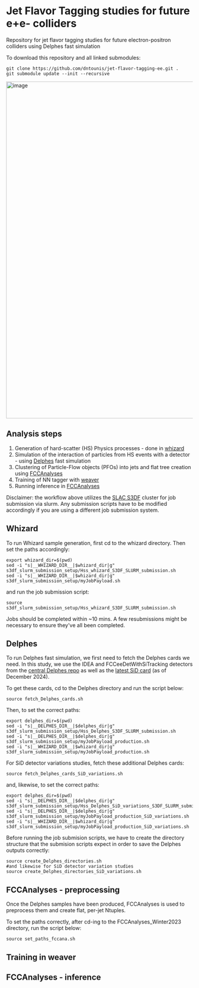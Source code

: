# Jet Flavor Tagging studies for future e+e- colliders

Repository for jet flavor tagging studies for future electron-positron colliders using Delphes fast simulation

To download this repository and all linked submodules:

```
git clone https://github.com/dntounis/jet-flavor-tagging-ee.git .
git submodule update --init --recursive

```



<img width="910" alt="image" src="https://github.com/user-attachments/assets/841c5d37-1118-4aec-899c-07e616c568e2">


## Analysis steps

1. Generation of hard-scatter (HS) Physics processes - done in [whizard](https://whizard.hepforge.org/)
2. Simulation of the interaction of particles from HS events with a detector - using [Delphes](https://github.com/delphes/delphes) fast simulation
3. Clustering of Particle-Flow objects (PFOs) into jets and flat tree creation using [FCCAnalyses](https://github.com/HEP-FCC/FCCAnalyses)
4. Training of NN tagger with [weaver](https://github.com/hqucms/weaver-core)
5. Running inference in [FCCAnalyses](https://github.com/HEP-FCC/FCCAnalyses)


Disclaimer: the workflow above utilizes the [SLAC S3DF](https://s3df.slac.stanford.edu) cluster for job submission via slurm. Any submission scripts have to be modified accordingly if you are using a different job submission system. 

## Whizard

To run Whizard sample generation, first cd to the whizard directory. Then set the paths accordingly:

```
export whizard_dir=$(pwd)
sed -i "s|__WHIZARD_DIR__|$whizard_dir|g" s3df_slurm_submission_setup/Hss_whizard_S3DF_SLURM_submission.sh
sed -i "s|__WHIZARD_DIR__|$whizard_dir|g" s3df_slurm_submission_setup/myJobPayload.sh
```

and run the job submission script:

```
source s3df_slurm_submission_setup/Hss_whizard_S3DF_SLURM_submission.sh
```

Jobs should be completed within ~10 mins. A few resubmissions might be necessary to ensure they've all been completed.


## Delphes

To run Delphes fast simulation, we first need to fetch the Delphes cards we need. In this study, we use the IDEA and FCCeeDetWithSiTracking detectors from the [central Delphes repo](https://github.com/delphes/delphes/tree/master/cards) as well as the [latest SiD card](https://github.com/dntounis/SiD_Delphes/blob/new_SiD_card/delphes_card_DSiD_Jim_dndx_TrkCov_E.tcl) (as of December 2024).

To get these cards, cd to the Delphes directory and run the script below:

```
source fetch_Delphes_cards.sh
```

Then, to set the correct paths:

```
export delphes_dir=$(pwd)
sed -i "s|__DELPHES_DIR__|$delphes_dir|g" s3df_slurm_submission_setup/Hss_Delphes_S3DF_SLURM_submission.sh
sed -i "s|__DELPHES_DIR__|$delphes_dir|g" s3df_slurm_submission_setup/myJobPayload_production.sh
sed -i "s|__WHIZARD_DIR__|$whizard_dir|g" s3df_slurm_submission_setup/myJobPayload_production.sh
```

For SiD detector variations studies, fetch these additional Delphes cards:

```
source fetch_Delphes_cards_SiD_variations.sh
```

and, likewise, to set the correct paths:


```
export delphes_dir=$(pwd)
sed -i "s|__DELPHES_DIR__|$delphes_dir|g" s3df_slurm_submission_setup/Hss_Delphes_SiD_variations_S3DF_SLURM_submission.sh
sed -i "s|__DELPHES_DIR__|$delphes_dir|g" s3df_slurm_submission_setup/myJobPayload_production_SiD_variations.sh
sed -i "s|__WHIZARD_DIR__|$whizard_dir|g" s3df_slurm_submission_setup/myJobPayload_production_SiD_variations.sh
```

Before running the job submision scripts, we have to create the directory structure that the submision scripts expect in order to save the Delphes outputs correctly:

```
source create_Delphes_directories.sh
#and likewise for SiD detector variation studies
source create_Delphes_directories_SiD_variations.sh
```




## FCCAnalyses - preprocessing

Once the Delphes samples have been produced, FCCAnalyses is used to preprocess them and create flat, per-jet Ntuples.

To set the paths correctly, after cd-ing to the FCCAnalyses_Winter2023 directory, run the script below:

```
source set_paths_fccana.sh
```


## Training in weaver

## FCCAnalyses - inference
